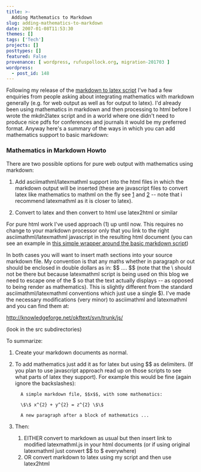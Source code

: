 ```yaml
---
title: >-
  Adding Mathematics to Markdown
slug: adding-mathematics-to-markdown
date: 2007-01-08T11:53:30
themes: []
tags: ['Tech']
projects: []
posttypes: []
featured: False
provenance: [ wordpress, rufuspollock.org, migration-201703 ]
wordpress:
  - post_id: 148
---
```


Following my release of the [markdown to latex script](http://www.thefactz.org/ideas/archives/144) I've had a few enquiries from people asking about integrating mathematics with markdown generally (e.g. for web output as well as for output to latex). I'd already been using mathematics in markdown and then processing to html before I wrote the mkdn2latex script and in a world where one didn't need to produce nice pdfs for conferences and journals it would be my preferred format. Anyway here's a summary of the ways in which you can add mathematics support to basic markdown:

### Mathematics in Markdown Howto

There are two possible options for pure web output with mathematics using markdown:

1. Add asciimathml/latexmathml support into the html files in which the markdown output will be inserted (these are javascript files to convert latex like mathematics to mathml on the fly see [1][] and [2][] -- note that i recommend latexmathml as it is closer to latex).

2. Convert to latex and then convert to html use latex2html or similar

For pure html work I've used approach (1) up until now. This requires no change to your markdown processor only that you link to the right asciimathml/latexmathml javascript in the resulting html document (you can see an example in [this simple wrapper around the basic markdown script][3])

In both cases you will want to insert math sections into your source markdown file. My convention is that any maths whether in paragraph or out should be enclosed in double dollars as in: \$\$ .... \$\$  (note that the \\ should not be there but because latexmathml script is being used on this blog we need to escape one of the $ so that the text actually displays -- as opposed to being render as mathematics). This is slightly different from the standard asciimathml/latexmathml conventions which just use a single $). I've made the necessary modifications (very minor) to asciimathml and latexmathml and you can find them at:

http://knowledgeforge.net/okftext/svn/trunk/js/

(look in the src subdirectories)

To summarize:

1. Create your markdown documents as normal.

2. To add mathematics just add it as for latex but using $\$ as delimiters. (If you plan to use javascript approach read up on those scripts to see what parts of latex they support). For example this would be fine (again ignore the backslashes):

         A simple markdown file, $$x$$, with some mathematics:
         
         \$\$ x^{2} + y^{2} = z^{2} \$\$
         
         A new paragraph after a block of mathematics ...

3. Then:

   1. EITHER convert to markdown as usual but then insert link to modified latexmathml.js in your html documents (or if using original latexmathml just convert $$ to $ everywhere)
   2. OR convert markdown to latex using my script and then use latex2html

[1]:http://www1.chapman.edu/~jipsen/asciimath.html
[2]:http://www.maths.nottingham.ac.uk/personal/drw/lm.html
[3]:http://project.knowledgeforge.net/okftext/svn/trunk/python/okftext/mkdn.py
 


